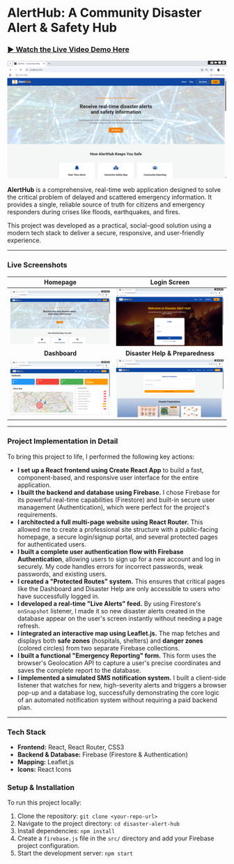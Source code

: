 # AlertHub: A Community Disaster Alert & Safety Hub

### [▶️ Watch the Live Video Demo Here](demo/alert-hub-demo.mp4)

[![AlertHub Video Demo](screenshots/01-homepage.png)](demo/alert-hub-demo.mp4)

**AlertHub** is a comprehensive, real-time web application designed to solve the critical problem of delayed and scattered emergency information. It provides a single, reliable source of truth for citizens and emergency responders during crises like floods, earthquakes, and fires.

This project was developed as a practical, social-good solution using a modern tech stack to deliver a secure, responsive, and user-friendly experience.

---

### **Live Screenshots**

| Homepage | Login Screen |
| :---: | :---: |
| ![Homepage](screenshots/01-homepage.png) | ![Login Page](screenshots/02-loginpage.png) |
| **Dashboard** | **Disaster Help & Preparedness** |
| ![Dashboard](screenshots/03-dashboard.png) | ![Disaster Help Page](screenshots/04-disaster-help.png) |

---

### **Project Implementation in Detail**

To bring this project to life, I performed the following key actions:

*   **I set up a React frontend using Create React App** to build a fast, component-based, and responsive user interface for the entire application.
*   **I built the backend and database using Firebase.** I chose Firebase for its powerful real-time capabilities (Firestore) and built-in secure user management (Authentication), which were perfect for the project's requirements.
*   **I architected a full multi-page website using React Router.** This allowed me to create a professional site structure with a public-facing homepage, a secure login/signup portal, and several protected pages for authenticated users.
*   **I built a complete user authentication flow with Firebase Authentication**, allowing users to sign up for a new account and log in securely. My code handles errors for incorrect passwords, weak passwords, and existing users.
*   **I created a "Protected Routes" system.** This ensures that critical pages like the Dashboard and Disaster Help are only accessible to users who have successfully logged in.
*   **I developed a real-time "Live Alerts" feed.** By using Firestore's `onSnapshot` listener, I made it so new disaster alerts created in the database appear on the user's screen instantly without needing a page refresh.
*   **I integrated an interactive map using Leaflet.js.** The map fetches and displays both **safe zones** (hospitals, shelters) and **danger zones** (colored circles) from two separate Firebase collections.
*   **I built a functional "Emergency Reporting" form.** This form uses the browser's Geolocation API to capture a user's precise coordinates and saves the complete report to the database.
*   **I implemented a simulated SMS notification system.** I built a client-side listener that watches for new, high-severity alerts and triggers a browser pop-up and a database log, successfully demonstrating the core logic of an automated notification system without requiring a paid backend plan.

---

### **Tech Stack**

*   **Frontend:** React, React Router, CSS3
*   **Backend & Database:** Firebase (Firestore & Authentication)
*   **Mapping:** Leaflet.js
*   **Icons:** React Icons

### **Setup & Installation**

To run this project locally:

1.  Clone the repository: `git clone <your-repo-url>`
2.  Navigate to the project directory: `cd disaster-alert-hub`
3.  Install dependencies: `npm install`
4.  Create a `firebase.js` file in the `src/` directory and add your Firebase project configuration.
5.  Start the development server: `npm start`